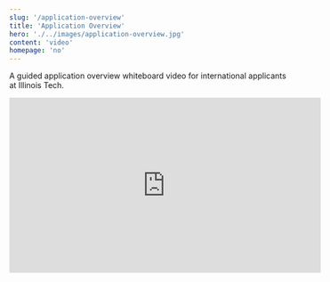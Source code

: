 ```yaml
---
slug: '/application-overview'
title: 'Application Overview'
hero: './../images/application-overview.jpg'
content: 'video'
homepage: 'no'
---
```


A guided application overview whiteboard video for international applicants at Illinois Tech.

<iframe width="560" height="315" src="https://www.youtube.com/embed/VzJnu2nL1A8" frameborder="0" allow="accelerometer; autoplay; encrypted-media; gyroscope; picture-in-picture" allowfullscreen></iframe>
